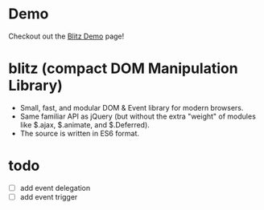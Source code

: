 # Demo
Checkout out the <a href="https://mum-never-proud.github.io/blitz/">Blitz Demo</a> page!

# blitz (compact DOM Manipulation Library)
<ul>
  <li>Small, fast, and modular DOM & Event library for modern browsers.</li>
  <li>Same familiar API as jQuery (but without the extra "weight" of modules like $.ajax, $.animate, and $.Deferred).</li>
  <li>The source is written in ES6 format.</li>
</ul>

# todo

- [ ] add event delegation
- [ ] add event trigger
